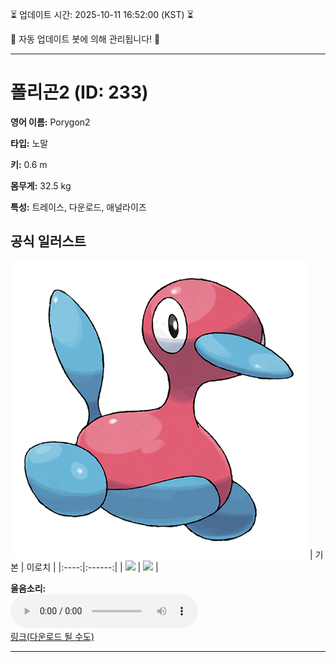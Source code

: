 
⏳ 업데이트 시간: 2025-10-11 16:52:00 (KST) ⏳

🤖 자동 업데이트 봇에 의해 관리됩니다! 🤖

---

# 폴리곤2 (ID: 233)
**영어 이름:** Porygon2

**타입:** 노말

**키:** 0.6 m

**몸무게:** 32.5 kg

**특성:** 트레이스, 다운로드, 애널라이즈

## 공식 일러스트
![](https://raw.githubusercontent.com/PokeAPI/sprites/master/sprites/pokemon/other/official-artwork/233.png)
| 기본 | 이로치 |
|:----:|:------:|
| <img src="http://play.pokemonshowdown.com/sprites/ani/porygon2.gif" width="200"> | <img src="http://play.pokemonshowdown.com/sprites/ani-shiny/porygon2.gif" width="200"> |

**울음소리:**<br><audio controls src="https://raw.githubusercontent.com/PokeAPI/cries/main/cries/pokemon/latest/233.ogg"></audio><br> [링크(다운로드 될 수도)](https://raw.githubusercontent.com/PokeAPI/cries/main/cries/pokemon/latest/233.ogg)


---
